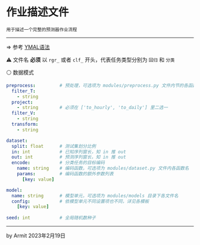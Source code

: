 # 作业描述文件

    用于描述一个完整的预测器作业流程

----

=> 参考 [YMAL语法](https://docs.ansible.com/ansible/latest/reference_appendices/YAMLSyntax.html)

⚠ 文件名 **必须** 以 `rgr_` 或者 `clf_` 开头，代表任务类型分别为 `回归` 和 `分类`


⚪ 数据模式

```yaml
preprocess:         # 预处理，可选项为 modules/preprocess.py 文件内节的各函数名
  filter_T:
    - string
  project:
    - string        # 必须在 ['to_hourly', 'to_daily'] 里二选一
  filter_V:
    - string
  transform:
    - string

dataset:
  split: float      # 测试集划分比例
  in: int           # 已知序列窗长，知 in 推 out
  out: int          # 预测序列窗长，知 in 推 out
  encode:           # 分类任务的目标编码
    name: string    # 编码函数，可选项为 modules/dataset.py 文件内各函数名
    params:         # 编码函数的额外参数列表
      [key: value]

model:
  name: string      # 模型单元，可选项为 modules/models 目录下各文件名
  config:           # 依模型单元不同设置项也不同，详见各模板
    [key: value]
  
seed: int           # 全局随机数种子
```

----
by Armit
2023年2月19日
